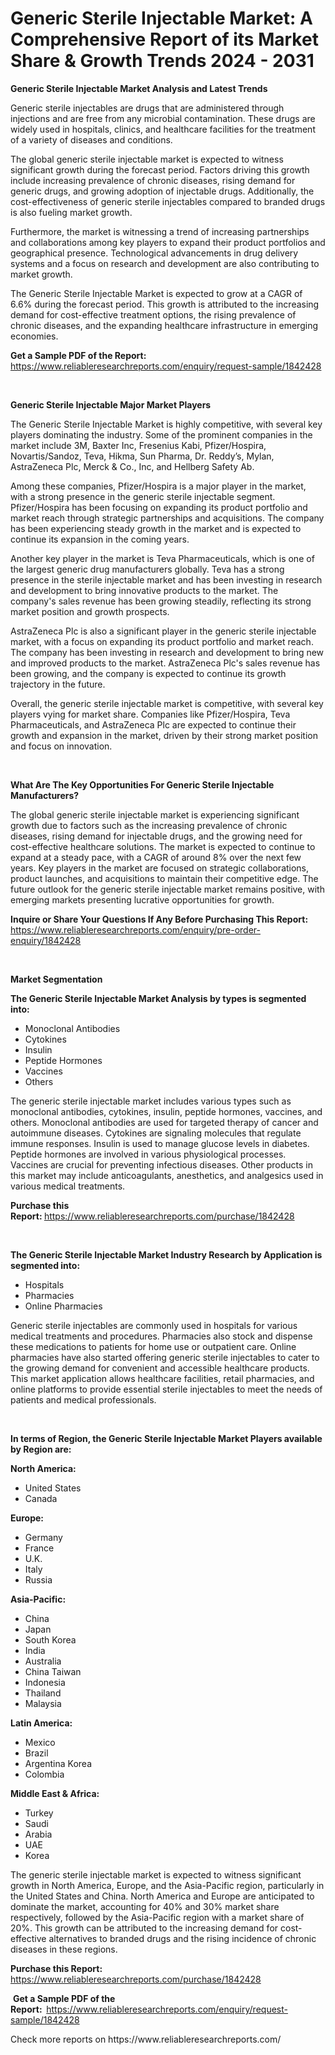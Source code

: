 <p><h1>Generic Sterile Injectable Market: A Comprehensive Report of its Market Share & Growth Trends 2024 - 2031</h1></p><p><strong>Generic Sterile Injectable Market Analysis and Latest Trends</strong></p>
<p><p>Generic sterile injectables are drugs that are administered through injections and are free from any microbial contamination. These drugs are widely used in hospitals, clinics, and healthcare facilities for the treatment of a variety of diseases and conditions.</p><p>The global generic sterile injectable market is expected to witness significant growth during the forecast period. Factors driving this growth include increasing prevalence of chronic diseases, rising demand for generic drugs, and growing adoption of injectable drugs. Additionally, the cost-effectiveness of generic sterile injectables compared to branded drugs is also fueling market growth.</p><p>Furthermore, the market is witnessing a trend of increasing partnerships and collaborations among key players to expand their product portfolios and geographical presence. Technological advancements in drug delivery systems and a focus on research and development are also contributing to market growth.</p><p>The Generic Sterile Injectable Market is expected to grow at a CAGR of 6.6% during the forecast period. This growth is attributed to the increasing demand for cost-effective treatment options, the rising prevalence of chronic diseases, and the expanding healthcare infrastructure in emerging economies.</p></p>
<p><strong>Get a Sample PDF of the Report:&nbsp;</strong> <a href="https://www.reliableresearchreports.com/enquiry/request-sample/1842428">https://www.reliableresearchreports.com/enquiry/request-sample/1842428</a></p>
<p>&nbsp;</p>
<p><strong>Generic Sterile Injectable Major Market Players</strong></p>
<p><p>The Generic Sterile Injectable Market is highly competitive, with several key players dominating the industry. Some of the prominent companies in the market include 3M, Baxter Inc, Fresenius Kabi, Pfizer/Hospira, Novartis/Sandoz, Teva, Hikma, Sun Pharma, Dr. Reddy’s, Mylan, AstraZeneca Plc, Merck & Co., Inc, and Hellberg Safety Ab.</p><p>Among these companies, Pfizer/Hospira is a major player in the market, with a strong presence in the generic sterile injectable segment. Pfizer/Hospira has been focusing on expanding its product portfolio and market reach through strategic partnerships and acquisitions. The company has been experiencing steady growth in the market and is expected to continue its expansion in the coming years.</p><p>Another key player in the market is Teva Pharmaceuticals, which is one of the largest generic drug manufacturers globally. Teva has a strong presence in the sterile injectable market and has been investing in research and development to bring innovative products to the market. The company's sales revenue has been growing steadily, reflecting its strong market position and growth prospects.</p><p>AstraZeneca Plc is also a significant player in the generic sterile injectable market, with a focus on expanding its product portfolio and market reach. The company has been investing in research and development to bring new and improved products to the market. AstraZeneca Plc's sales revenue has been growing, and the company is expected to continue its growth trajectory in the future.</p><p>Overall, the generic sterile injectable market is competitive, with several key players vying for market share. Companies like Pfizer/Hospira, Teva Pharmaceuticals, and AstraZeneca Plc are expected to continue their growth and expansion in the market, driven by their strong market position and focus on innovation.</p></p>
<p>&nbsp;</p>
<p><strong>What Are The Key Opportunities For Generic Sterile Injectable Manufacturers?</strong></p>
<p><p>The global generic sterile injectable market is experiencing significant growth due to factors such as the increasing prevalence of chronic diseases, rising demand for injectable drugs, and the growing need for cost-effective healthcare solutions. The market is expected to continue to expand at a steady pace, with a CAGR of around 8% over the next few years. Key players in the market are focused on strategic collaborations, product launches, and acquisitions to maintain their competitive edge. The future outlook for the generic sterile injectable market remains positive, with emerging markets presenting lucrative opportunities for growth.</p></p>
<p><strong>Inquire or Share Your Questions If Any Before Purchasing This Report:</strong> <a href="https://www.reliableresearchreports.com/enquiry/pre-order-enquiry/1842428">https://www.reliableresearchreports.com/enquiry/pre-order-enquiry/1842428</a></p>
<p>&nbsp;</p>
<p><strong>Market Segmentation</strong></p>
<p><strong>The Generic Sterile Injectable Market Analysis by types is segmented into:</strong></p>
<p><ul><li>Monoclonal Antibodies</li><li>Cytokines</li><li>Insulin</li><li>Peptide Hormones</li><li>Vaccines</li><li>Others</li></ul></p>
<p><p>The generic sterile injectable market includes various types such as monoclonal antibodies, cytokines, insulin, peptide hormones, vaccines, and others. Monoclonal antibodies are used for targeted therapy of cancer and autoimmune diseases. Cytokines are signaling molecules that regulate immune responses. Insulin is used to manage glucose levels in diabetes. Peptide hormones are involved in various physiological processes. Vaccines are crucial for preventing infectious diseases. Other products in this market may include anticoagulants, anesthetics, and analgesics used in various medical treatments.</p></p>
<p><strong>Purchase this Report:&nbsp;</strong><a href="https://www.reliableresearchreports.com/purchase/1842428">https://www.reliableresearchreports.com/purchase/1842428</a></p>
<p>&nbsp;</p>
<p><strong>The Generic Sterile Injectable Market Industry Research by Application is segmented into:</strong></p>
<p><ul><li>Hospitals</li><li>Pharmacies</li><li>Online Pharmacies</li></ul></p>
<p><p>Generic sterile injectables are commonly used in hospitals for various medical treatments and procedures. Pharmacies also stock and dispense these medications to patients for home use or outpatient care. Online pharmacies have also started offering generic sterile injectables to cater to the growing demand for convenient and accessible healthcare products. This market application allows healthcare facilities, retail pharmacies, and online platforms to provide essential sterile injectables to meet the needs of patients and medical professionals.</p></p>
<p>&nbsp;</p>
<p><strong>In terms of Region, the Generic Sterile Injectable Market Players available by Region are:</strong></p>
<p>
    <p> <strong> North America: </strong>
        <ul>
            <li>United States</li>
            <li>Canada</li>
        </ul>
        </p> 
    <p> <strong> Europe: </strong>
        <ul>
            <li>Germany</li>
            <li>France</li>
            <li>U.K.</li>
            <li>Italy</li>
            <li>Russia</li>
        </ul>
        </p> 
    <p> <strong> Asia-Pacific: </strong>
        <ul>
            <li>China</li>
            <li>Japan</li>
            <li>South Korea</li>
            <li>India</li>
            <li>Australia</li>
            <li>China Taiwan</li>
            <li>Indonesia</li>
            <li>Thailand</li>
            <li>Malaysia</li>
        </ul>
        </p> 
    <p> <strong> Latin America: </strong>
        <ul>
            <li>Mexico</li>
            <li>Brazil</li>
            <li>Argentina Korea</li>
            <li>Colombia</li>
        </ul>
        </p> 
    <p> <strong> Middle East & Africa: </strong>
        <ul>
            <li>Turkey</li>
            <li>Saudi</li>
            <li>Arabia</li>
            <li>UAE</li>
            <li>Korea</li>
        </ul>
    </p>
    </p>
<p><p>The generic sterile injectable market is expected to witness significant growth in North America, Europe, and the Asia-Pacific region, particularly in the United States and China. North America and Europe are anticipated to dominate the market, accounting for 40% and 30% market share respectively, followed by the Asia-Pacific region with a market share of 20%. This growth can be attributed to the increasing demand for cost-effective alternatives to branded drugs and the rising incidence of chronic diseases in these regions.</p></p>
<p><strong>Purchase this Report: </strong><a href="https://www.reliableresearchreports.com/purchase/1842428">https://www.reliableresearchreports.com/purchase/1842428</a></p>
<p>&nbsp;<strong>Get a Sample PDF of the Report:&nbsp;&nbsp;</strong><a href="https://www.reliableresearchreports.com/enquiry/request-sample/1842428">https://www.reliableresearchreports.com/enquiry/request-sample/1842428</a></p>
<p><strong></strong></p>
<p>Check more reports on https://www.reliableresearchreports.com/</p>